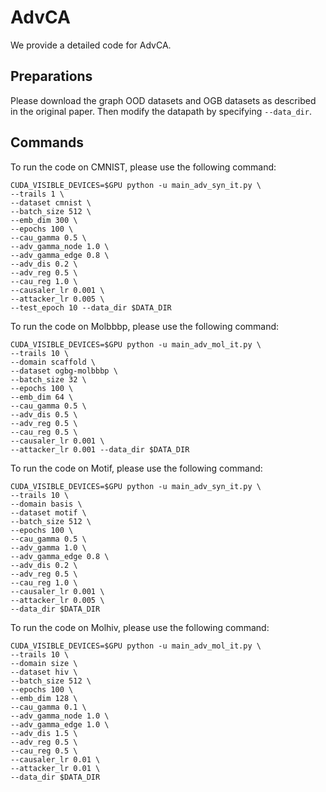 # AdvCA
We provide a detailed code for AdvCA.
## Preparations
Please download the graph OOD datasets and OGB datasets as described in the original paper. Then modify the datapath by specifying ```--data_dir```.


## Commands
 To run the code on CMNIST, please use the following command:
 ```
CUDA_VISIBLE_DEVICES=$GPU python -u main_adv_syn_it.py \
--trails 1 \
--dataset cmnist \
--batch_size 512 \
--emb_dim 300 \
--epochs 100 \
--cau_gamma 0.5 \
--adv_gamma_node 1.0 \
--adv_gamma_edge 0.8 \
--adv_dis 0.2 \
--adv_reg 0.5 \
--cau_reg 1.0 \
--causaler_lr 0.001 \
--attacker_lr 0.005 \
--test_epoch 10 --data_dir $DATA_DIR

```
 

 To run the code on Molbbbp, please use the following command:
 ```
CUDA_VISIBLE_DEVICES=$GPU python -u main_adv_mol_it.py \
--trails 10 \
--domain scaffold \
--dataset ogbg-molbbbp \
--batch_size 32 \
--epochs 100 \
--emb_dim 64 \
--cau_gamma 0.5 \
--adv_dis 0.5 \
--adv_reg 0.5 \
--cau_reg 0.5 \
--causaler_lr 0.001 \
--attacker_lr 0.001 --data_dir $DATA_DIR
```

To run the code on Motif, please use the following command:
 ```
CUDA_VISIBLE_DEVICES=$GPU python -u main_adv_syn_it.py \
--trails 10 \
--domain basis \
--dataset motif \
--batch_size 512 \
--epochs 100 \
--cau_gamma 0.5 \
--adv_gamma 1.0 \
--adv_gamma_edge 0.8 \
--adv_dis 0.2 \
--adv_reg 0.5 \
--cau_reg 1.0 \
--causaler_lr 0.001 \
--attacker_lr 0.005 \
--data_dir $DATA_DIR
```

 To run the code on Molhiv, please use the following command:
 ```
CUDA_VISIBLE_DEVICES=$GPU python -u main_adv_mol_it.py \
--trails 10 \
--domain size \
--dataset hiv \
--batch_size 512 \
--epochs 100 \
--emb_dim 128 \
--cau_gamma 0.1 \
--adv_gamma_node 1.0 \
--adv_gamma_edge 1.0 \
--adv_dis 1.5 \
--adv_reg 0.5 \
--cau_reg 0.5 \
--causaler_lr 0.01 \
--attacker_lr 0.01 \
--data_dir $DATA_DIR
```
